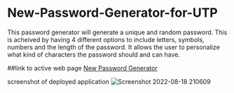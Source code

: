 # New-Password-Generator-for-UTP
This password generator will generate a unique and random password. This is acheived by having 4 different options to include letters, symbols, numbers and the length of the password. It allows the user to personalize what kind of characters the password should and can have.

##link to active web page
[New Password Generator](url)

screenshot of deployed application
![Screenshot 2022-08-18 210609](https://user-images.githubusercontent.com/109640836/185540775-9854eee3-aa07-47ad-8b0d-a755e957af1c.png)

